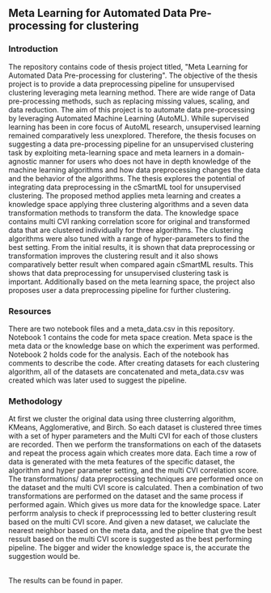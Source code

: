 ## Meta Learning for Automated Data Pre-processing for clustering
### Introduction
The repository contains code of thesis project titled, "Meta Learning for Automated Data Pre-processing for clustering". The objective of the thesis project is to 
provide a data preprocessing pipeline for unsupervised clustering leveraging meta learning method. There are wide range of Data pre-processing methods, such as replacing missing values, scaling, and data reduction. The aim of this project is to automate data pre-processing by leveraging Automated Machine Learning (AutoML). While supervised learning has been in core focus of AutoML research, unsupervised learning remained comparatively less unexplored. Therefore, the thesis focuses on suggesting a data pre-processing pipeline for an unsupervised clustering task by exploiting meta-learning space and meta learners in a domain-agnostic manner for users who does not have in depth knowledge of the machine learning algorithms and how data preprocessing changes the data and the behavior of the algorithms. The thesis explores the potential of integrating data preprocessing in the cSmartML tool for unsupervised clustering. The proposed method applies meta learning and creates a knowledge space applying three clustering algorithms and a seven data transformation methods to transform the data. The knowledge space contains multi CVI ranking correlation score for original and transformed data that are clustered individually for three algorithms. The clustering algorithms were also tuned with a range of hyper-parameters to find the best setting. From the initial results, it is shown that data preprocessing or transformation improves the clustering result and it also shows comparatively better result when compared again cSmartML results. This shows that data preprocessing for unsupervised clustering task is important. Additionally based on the meta learning space, the project also proposes user a data preprocessing pipeline for further clustering. 


### Resources
There are two notebook files and a meta_data.csv in this repository. 
Notebook 1 contains the code for meta space creation. Meta space is the meta data or the knowledge base on which the experiment was performed. Notebook 2 holds code for the analysis. Each of the notebook has comments to describe the code. After creating datasets for each clustering algorithm, all of the datasets are concatenated and meta_data.csv was created which was later used to suggest the pipeline. 


### Methodology
At first we cluster the original data using three clusterring algorithm, KMeans, Agglomerative, and Birch. So each dataset is clustered three times with a set of hyper parameters and the Multi CVI for each of those clusters are recorded. Then we perform the transformations on each of the datasets and repeat the process again which creates more data. Each time a row of data is generated with the meta features of the specific dataset, the algorithm and hyper parameter setting, and the multi CVI correlation score. The transformations/ data preprocessing techniques are performed once on the dataset and the multi CVI score is calculated. Then a combination of two transformations are performed on the dataset and the same process if performed again. Which gives us more data for the knowledge space. Later perforrm analysis to check if preprocesssing led to better clustering result based on the multi CVI score. And given a new dataset, we caluclate the nearest neighbor based on the meta data, and the pipeline that gve the best ressult based on the multi  CVI score is suggested as the best performing pipeline. The bigger and wider the knowledge space is, the accurate the suggestion would be. <br><br>

The results can be found in paper. 
